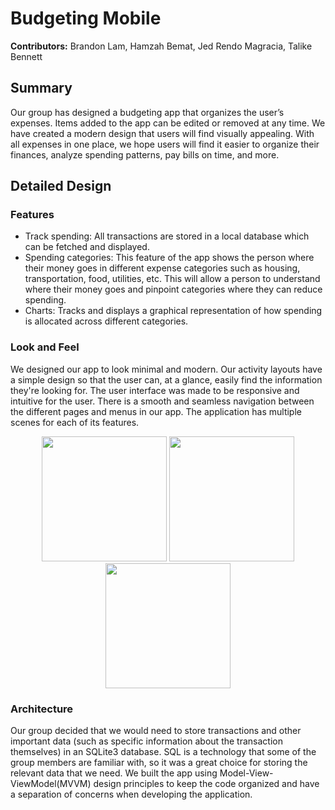 # Budgeting Mobile
**Contributors:** Brandon Lam, Hamzah Bemat, Jed Rendo Magracia, Talike Bennett

## Summary
Our group has designed a budgeting app that organizes the user’s expenses. Items added to the app can be edited or removed at any time. We have created a modern design that users will find visually appealing. With all expenses in one place, we hope users will find it easier to organize their finances, analyze spending patterns, pay bills on time, and more.

## Detailed Design
### Features
- Track spending: All transactions are stored in a local database which can be fetched and displayed.
- Spending categories: This feature of the app shows the person where their money goes in different expense categories such as housing, transportation, food, utilities, etc. This will allow a person to understand where their money goes and pinpoint categories where they can reduce spending.
- Charts: Tracks and displays a graphical representation of how spending is allocated across different categories.

### Look and Feel
We designed our app to look minimal and modern. Our activity layouts have a simple design so that the user can, at a glance, easily find the information they're looking for. The user interface was made to be responsive and intuitive for the user. There is a smooth and seamless navigation between the different pages and menus in our app. The application has multiple scenes for each of its features.

<p align="center">
  <img src="https://user-images.githubusercontent.com/70542819/211239619-d94cdb14-0d07-4a03-a891-6a56730c3a3f.jpg" width="200">
  <img src="https://user-images.githubusercontent.com/70542819/211239668-c4b2cd19-2711-49d9-b23e-a9e49539f884.jpg" width="200">
  <img src="https://user-images.githubusercontent.com/70542819/211239644-338fa537-49f9-4aa6-90d0-1ac1f2f98d64.jpg" width="200">
</p>

### Architecture
Our group decided that we would need to store transactions and other important data (such as specific information about the transaction themselves) in an SQLite3 database. SQL is a technology that some of the group members are familiar with, so it was a great choice for storing the relevant data that we need. We built the app using Model-View-ViewModel(MVVM) design principles to keep the code organized and have a separation of concerns when developing the application.
